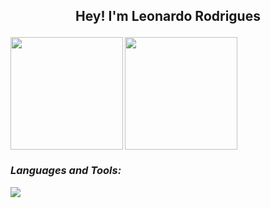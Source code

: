 ## <p align="center"> Hey! I'm Leonardo Rodrigues 


<img align="left" height="180em" src="https://github-readme-stats.vercel.app/api/top-langs/?username=LeoRodrigues1&layout=compact&theme=radical"/>
<img height="180em" src="https://github-readme-stats.vercel.app/api?username=leorodrigues1&show_icons=true&locale=en&theme=radical"/>

<i>
  <h3 align="left">Languages and Tools:</h3>
    <p align="left">
      <img src= "https://skillicons.dev/icons?i=cpp,java,python,mysql&theme=dark"/>
